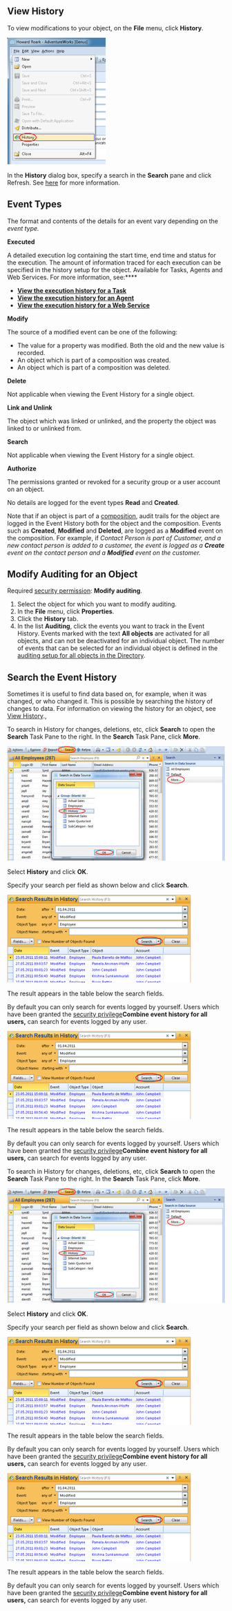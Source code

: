 ## View History

To view modifications to your object, on the **File** menu, click **History**.

![IDAF1771AB64394955.IDB494125945D94C1B.png](media/IDAF1771AB64394955.IDB494125945D94C1B.png)

In the **History** dialog box, specify a search in the **Search** pane and click Refresh. See [here](../../working-in-tables/advanced/view-history.md "View History") for more information.


## Event Types

The format and contents of the details for an event vary depending on the <span style="FONT-STYLE: italic">event type.

**Executed**

A detailed execution log containing the start time, end time and status for the execution. The amount of information traced for each execution can be specified in the history setup for the object. Available for Tasks, Agents and Web Services. For more information, see:****

*   [**View the execution history for a Task**](../../../../developers/defining-the-application-model/tasks.md)
*   [**View the execution history for an Agent**](../../../../developers/defining-the-application-model/agents.md)
*   [**View the execution history for a Web Service**](../../../../developers/defining-the-application-model/web-services/view-the-execution-history-for-a-web-service.md)

**Modify**

The source of a modified event can be one of the following:

*   The value for a property was modified. Both the old and the new value is recorded.
*   An object which is part of a composition was created.
*   An object which is part of a composition was deleted.

**Delete**

Not applicable when viewing the Event History for a single object.

**Link and Unlink**

The object which was linked or unlinked, and the property the object was linked to or unlinked from.

**Search**

Not applicable when viewing the Event History for a single object.

**Authorize**

The permissions granted or revoked for a security group or a user account on an object.

No details are logged for the event types **Read** and **Created**.

Note that if an object is part of a [composition](../../../../developers/installation-and-configuration/composition.md "Composition"), audit trails for the object are logged in the Event History both for the object and the composition. Events such as **Created**, **Modified** and **Deleted**, are logged as a **Modified** event on the composition. For example, if <span style="FONT-STYLE: italic">Contact Person is part of <span style="FONT-STYLE: italic">Customer, and a new <span style="FONT-STYLE: italic">contact person is added to a <span style="FONT-STYLE: italic">customer, the event is logged as a **Create** event on the <span style="FONT-STYLE: italic">contact person and a **Modified** event on the <span style="FONT-STYLE: italic">customer.



## Modify Auditing for an Object

Required [security permission](../../../../developers/defining-the-application-model/security/security-permissions.md "Security Permissions"): **Modify auditing**.

1.  Select the object for which you want to modify auditing.
2.  In the **File** menu, click **Properties**.
3.  Click the **History** tab.
4.  In the list **Auditing**, click the events you want to track in the Event History. Events marked with the text **All objects** are activated for all objects, and can not be deactivated for an individual object. The number of events that can be selected for an individual object is defined in the [auditing setup for all objects in the Directory](../../../../developers/defining-the-application-model/object-class/modify-an-object--or-identifier-domain/events.md "Events").



## Search the Event History

Sometimes it is useful to find data based on, for example, when it was changed, or who changed it. This is possible by searching the history of changes to data. For information on viewing the history for an object, see [View History](../../working-in-tables/advanced/view-history.md "View History").,

 To search in History for changes, deletions, etc, click **Search** to open the **Search** Task Pane to the right. In the **Search** Task Pane, click **More**.

![IDA6972CAE38F64423.jpg](media/IDA6972CAE38F64423.jpg)

Select **History** and click **OK**.

Specify your search per field as shown below and click **Search**.

 ![IDFED753EC048E440C.IDDEDB0B82B12F4791.png](media/IDFED753EC048E440C.IDDEDB0B82B12F4791.png)

The result appears in the table below the search fields.

By default you can only search for events logged by yourself. Users which have been granted the [security privilege](../../../../developers/defining-the-application-model/security/security-privileges.md "Security Privileges")**Combine event history for all users,** can search for events logged by any user.

![IDFED753EC048E440C.IDDEDB0B82B12F4791.png](media/4e5afa1ef32646e284ae7810258e257d.png)

The result appears in the table below the search fields.

By default you can only search for events logged by yourself. Users which have been granted the [security privilege](../../../../developers/defining-the-application-model/security/security-privileges.md "Security Privileges")**Combine event history for all users,** can search for events logged by any user.

To search in History for changes, deletions, etc, click **Search** to open the **Search** Task Pane to the right. In the **Search** Task Pane, click **More**.

![IDA976B7DA41714076.jpg](media/IDA976B7DA41714076.jpg)

Select **History** and click **OK**.

Specify your search per field as shown below and click **Search**.

 ![IDFED753EC048E440C.IDDEDB0B82B12F4791.png](media/6ef0904eaf2a4a55bb6943ca7621302e.png)

The result appears in the table below the search fields.

By default you can only search for events logged by yourself. Users which have been granted the [security privilege](../../../../developers/defining-the-application-model/security/security-privileges.md "Security Privileges")**Combine event history for all users,** can search for events logged by any user.

![IDFED753EC048E440C.IDDEDB0B82B12F4791.png](media/be6b98316e3c400eb82c2478cae9766f.png)

The result appears in the table below the search fields.

By default you can only search for events logged by yourself. Users which have been granted the [security privilege](../../../../developers/defining-the-application-model/security/security-privileges.md "Security Privileges")**Combine event history for all users,** can search for events logged by any user.